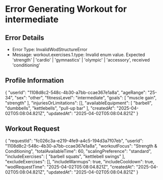 # Error Generating Workout for intermediate

## Error Details
- Error Type: InvalidWodStructureError
- Message: workout.exercises.1.type: Invalid enum value. Expected 'strength' | 'cardio' | 'gymnastics' | 'olympic' | 'accessory', received 'conditioning'

## Profile Information
{
  "userId": "1108d8c2-548c-4b30-a7bb-ccae367e1a8a",
  "ageRange": "25-34",
  "sex": "other",
  "fitnessLevel": "intermediate",
  "goals": [
    "muscle gain",
    "strength"
  ],
  "injuriesOrLimitations": [],
  "availableEquipment": [
    "barbell",
    "dumbbells",
    "kettlebells",
    "pull-up bar"
  ],
  "createdAt": "2025-04-02T05:08:04.821Z",
  "updatedAt": "2025-04-02T05:08:04.821Z"
}

## Workout Request
{
  "requestId": "fc026c3a-e219-4fe9-a4c5-194d3a7f07eb",
  "userId": "1108d8c2-548c-4b30-a7bb-ccae367e1a8a",
  "workoutFocus": "Strength & Conditioning",
  "totalAvailableTime": 60,
  "scalingPreference": "standard",
  "includeExercises": [
    "barbell squats",
    "kettlebell swings"
  ],
  "excludeExercises": [],
  "includeWarmups": true,
  "includeCooldown": true,
  "wodRequestTime": "2025-04-02T05:08:04.821Z",
  "createdAt": "2025-04-02T05:08:04.821Z",
  "updatedAt": "2025-04-02T05:08:04.821Z"
}